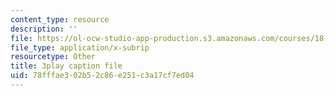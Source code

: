 ```yaml
---
content_type: resource
description: ''
file: https://ol-ocw-studio-app-production.s3.amazonaws.com/courses/18-06sc-linear-algebra-fall-2011/78fffae302b52c86e251c3a17cf7ed04_YzZUIYRCE38.srt
file_type: application/x-subrip
resourcetype: Other
title: 3play caption file
uid: 78fffae3-02b5-2c86-e251-c3a17cf7ed04
---
```

